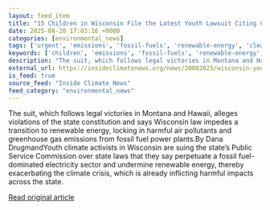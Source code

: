 ```yaml
---
layout: feed_item
title: "15 Children in Wisconsin File the Latest Youth Lawsuit Citing Climate Dangers"
date: 2025-08-20 17:03:16 +0000
categories: [environmental_news]
tags: ['urgent', 'emissions', 'fossil-fuels', 'renewable-energy', 'clean-energy']
keywords: ['children', 'emissions', 'fossil-fuels', 'renewable-energy', 'file', 'wisconsin', 'clean-energy', 'urgent']
description: "The suit, which follows legal victories in Montana and Hawaii, alleges violations of the state constitution and says Wisconsin law impedes a transition to re..."
external_url: https://insideclimatenews.org/news/20082025/wisconsin-youth-lawsuit-alleges-law-impedes-energy-transition/
is_feed: true
source_feed: "Inside Climate News"
feed_category: "environmental_news"
---
```


The suit, which follows legal victories in Montana and Hawaii, alleges violations of the state constitution and says Wisconsin law impedes a transition to renewable energy, locking in harmful air pollutants and greenhouse gas emissions from fossil fuel power plants.By Dana DrugmandYouth climate activists in Wisconsin are suing the state’s Public Service Commission over state laws that they say perpetuate a fossil fuel-dominated electricity sector and undermine renewable energy, thereby exacerbating the climate crisis, which is already inflicting harmful impacts across the state.&nbsp;

[Read original article](https://insideclimatenews.org/news/20082025/wisconsin-youth-lawsuit-alleges-law-impedes-energy-transition/)
